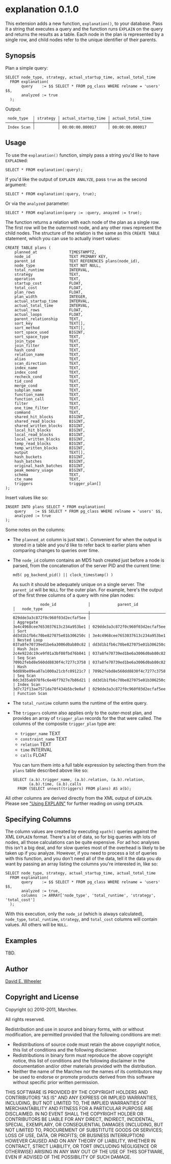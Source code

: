explanation 0.1.0
=================

This extension adds a new function, `explanation()`, to your database. Pass it
a string that executes a query and the function runs `EXPLAIN` on the query
and returns the results as a table. Each node in the plan is represented by a
single row, and child nodes refer to the unique identifier of their parents.

Synopsis
--------

Plan a simple query:

    SELECT node_type, strategy, actual_startup_time, actual_total_time
      FROM explanation(
           query    := $$ SELECT * FROM pg_class WHERE relname = 'users' $$,
           analyzed := true
      );

Output:

     node_type  │ strategy │ actual_startup_time │ actual_total_time 
    ────────────┼──────────┼─────────────────────┼───────────────────
     Index Scan │          │ 00:00:00.000017     │ 00:00:00.000017

Usage
-----

To use the `explanation()` function, simply pass a string you'd like to have
`EXPLAIN`ed:

    SELECT * FROM explanation(:query);

If you'd like the output of `EXPLAIN ANALYZE`, pass `true` as the second
argument:

    SELECT * FROM explanation(:query, true);

Or via the `analyzed` parameter:

    SELECT * FROM explanation(query := :query, anayzed := true);

The function returns a relation with each node of the plan as a single row.
The first row will be the outermost node, and any other rows represent the
child nodes. The structure of the relation is the same as this `CREATE TABLE`
statement, which you can use to actually insert values:

    CREATE TABLE plans (
        planned_at              TIMESTAMPTZ,
        node_id                 TEXT PRIMARY KEY,
        parent_id               TEXT REFERENCES plans(node_id),
        node_type               TEXT NOT NULL,
        total_runtime           INTERVAL,
        strategy                TEXT,
        operation               TEXT,
        startup_cost            FLOAT,
        total_cost              FLOAT,
        plan_rows               FLOAT,
        plan_width              INTEGER,
        actual_startup_time     INTERVAL,
        actual_total_time       INTERVAL,
        actual_rows             FLOAT,
        actual_loops            FLOAT,
        parent_relationship     TEXT,
        sort_key                TEXT[],
        sort_method             TEXT[],
        sort_space_used         BIGINT,
        sort_space_type         TEXT,
        join_type               TEXT,
        join_filter             TEXT,
        hash_cond               TEXT,
        relation_name           TEXT,
        alias                   TEXT,
        scan_direction          TEXT,
        index_name              TEXT,
        index_cond              TEXT,
        recheck_cond            TEXT,
        tid_cond                TEXT,
        merge_cond              TEXT,
        subplan_name            TEXT,
        function_name           TEXT,
        function_call           TEXT,
        filter                  TEXT,
        one_time_filter         TEXT,
        command                 TEXT,
        shared_hit_blocks       BIGINT,
        shared_read_blocks      BIGINT,
        shared_written_blocks   BIGINT,
        local_hit_blocks        BIGINT,
        local_read_blocks       BIGINT,
        local_written_blocks    BIGINT,
        temp_read_blocks        BIGINT,
        temp_written_blocks     BIGINT,
        output                  TEXT[],
        hash_buckets            BIGINT,
        hash_batches            BIGINT,
        original_hash_batches   BIGINT,
        peak_memory_usage       BIGINT,
        schema                  TEXT,
        cte_name                TEXT,       
        triggers                trigger_plan[]
    );

Insert values like so:

    INSERT INTO plans SELECT * FROM explanation(
        query    := $$ SELECT * FROM pg_class WHERE relname = 'users' $$,
        analyzed := true
    );

Some notes on the columns:

* The `planned_at` column is just `NOW()`. Convenient for when the output is
  stored in a table and you'd like to refer back to earlier plans when
  comparing changes to queries over time.

* The `node_id` column contains an MD5 hash created just before a node is
  parsed, from the concatenation of the server PID and the current time:

      md5( pg_backend_pid() || clock_timestamp() )

  As such it should be adequately unique on a single server. The `parent_id`
  will be `NULL` for the outer plan. For example, here's the output of the
  first three columns of a query with nine plan nodes:

                  node_id              │            parent_id             │   node_type
      ─────────────────────────────────┼──────────────────────────────────┼────────────────
      029dde3a3c872f0c960f03d2ecfaf5ee |                                  | Aggregate
      3e4c4968cee7653037613c234a953be1 | 029dde3a3c872f0c960f03d2ecfaf5ee | Sort
      dd3d1b1fb6c70be827075e01b306250c | 3e4c4968cee7653037613c234a953be1 | Nested Loop
      037a8fe70739ed1be6a3006d0ab80c82 | dd3d1b1fb6c70be827075e01b306250c | Hash Join
      2c4e922dc19ce9f01a3bf08fbd76b041 | 037a8fe70739ed1be6a3006d0ab80c82 | Seq Scan
      709b2febd8e560dd8830f4c7277c3758 | 037a8fe70739ed1be6a3006d0ab80c82 | Hash
      9dd89be09ea07a1000a21cbfc09121c7 | 709b2febd8e560dd8830f4c7277c3758 | Seq Scan
      8dc3d35ab978f6c6e46f7927e7b86d21 | dd3d1b1fb6c70be827075e01b306250c | Index Scan
      3d7c72f13ae7571da70f434b5bc9e0af | 029dde3a3c872f0c960f03d2ecfaf5ee | Function Scan

* The `total_runtime` column sums the runtime of the entire query.

* The `triggers` column also applies only to the outer-most plan, and provides
  an array of `trigger_plan` records for the that were called. The columns of
  the composite `trigger_plan` type are:

    + `trigger_name`    TEXT
    + `constraint_name` TEXT
    + `relation`        TEXT
    + `time`            INTERVAL
    + `calls`           FLOAT

  You can turn them into a full table expression by selecting them from the
  `plans` table described above like so:

      SELECT (a.b).trigger_name, (a.b).relation, (a.b).relation,
             (a.b).time, (a.b).calls
        FROM (SELECT unnest(triggers) FROM plans) AS a(b);

All other columns are derived directly from the XML output of `EXPLAIN`.
Please see ["Using
EXPLAIN"](http://www.postgresql.org/docs/current/static/using-explain.html)
for further reading on using `EXPLAIN`.

Specifying Columns
------------------

The column values are created by executing `xpath()` queries against the XML
`EXPLAIN` format. There's a lot of data, so for big queries with lots of
nodes, all those calculations can be quite expensive. For ad hoc analyses this
isn't a big deal, and for slow queries most of the overhead is likely to be
taken up if you analyze. However, if you need to process a lot of queries with
this function, and you don't need all of the data, tell it the data you *do*
want by passing an array listing the columns you're interested in, like so:

    SELECT node_type, strategy, actual_startup_time, actual_total_time
      FROM explanation(
           query    := $$ SELECT * FROM pg_class WHERE relname = 'users' $$,
           analyzed := true,
           columns  := ARRAY['node_type', 'total_runtime', 'strategy', 'total_cost']
      );

With this execution, only the `node_id` (which is always calculated),
`node_type`, `total_runtime`, `strategy`, and `total_cost` columns will
contain values. All others will be `NULL`.

Examples
--------

TBD.

Author
------

[David E. Wheeler](http://justatheory.com/)

Copyright and License
---------------------

Copyright (c) 2010-2011, Marchex.

All rights reserved.

Redistribution and use in source and binary forms, with or without
modification, are permitted provided that the following conditions are met:

* Redistributions of source code must retain the above copyright notice, this
  list of conditions and the following disclaimer.
* Redistributions in binary form must reproduce the above copyright notice,
  this list of conditions and the following disclaimer in the documentation
  and/or other materials provided with the distribution.
 * Neither the name of the Marchex nor the names of its contributors may be
   used to endorse or promote products derived from this software without
   specific prior written permission.

THIS SOFTWARE IS PROVIDED BY THE COPYRIGHT HOLDERS AND CONTRIBUTORS "AS IS"
AND ANY EXPRESS OR IMPLIED WARRANTIES, INCLUDING, BUT NOT LIMITED TO, THE
IMPLIED WARRANTIES OF MERCHANTABILITY AND FITNESS FOR A PARTICULAR PURPOSE ARE
DISCLAIMED. IN NO EVENT SHALL THE COPYRIGHT HOLDER OR CONTRIBUTORS BE LIABLE
FOR ANY DIRECT, INDIRECT, INCIDENTAL, SPECIAL, EXEMPLARY, OR CONSEQUENTIAL
DAMAGES (INCLUDING, BUT NOT LIMITED TO, PROCUREMENT OF SUBSTITUTE GOODS OR
SERVICES; LOSS OF USE, DATA, OR PROFITS; OR BUSINESS INTERRUPTION) HOWEVER
CAUSED AND ON ANY THEORY OF LIABILITY, WHETHER IN CONTRACT, STRICT LIABILITY,
OR TORT (INCLUDING NEGLIGENCE OR OTHERWISE) ARISING IN ANY WAY OUT OF THE USE
OF THIS SOFTWARE, EVEN IF ADVISED OF THE POSSIBILITY OF SUCH DAMAGE.